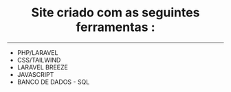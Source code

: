 <center><h1>Site criado com as seguintes ferramentas :</h1></center>
<hr>
<ul>
    <li>PHP/LARAVEL</li>
    <li>CSS/TAILWIND</li>
    <li>LARAVEL BREEZE</li>
    <li>JAVASCRIPT</li>
    <li>BANCO DE DADOS - SQL</li>
</ul>
